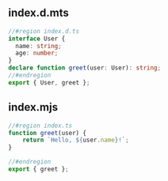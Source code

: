 ## index.d.mts

```ts
//#region index.d.ts
interface User {
  name: string;
  age: number;
}
declare function greet(user: User): string;
//#endregion
export { User, greet };
```

## index.mjs

```js
//#region index.ts
function greet(user) {
	return `Hello, ${user.name}!`;
}

//#endregion
export { greet };
```
